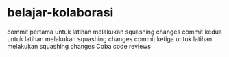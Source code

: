 # belajar-kolaborasi
commit pertama untuk latihan melakukan squashing changes
commit kedua untuk latihan melakukan squashing changes
commit ketiga untuk latihan melakukan squashing changes
Coba code reviews

